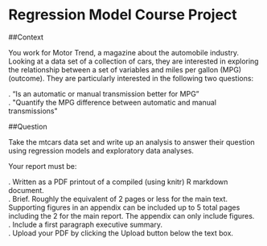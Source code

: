 Regression Model Course Project
==========

##Context

You work for Motor Trend, a magazine about the automobile industry. Looking at a data set of a collection of cars, they are interested in exploring the relationship between a set of variables and miles per gallon (MPG) (outcome). They are particularly interested in the following two questions:

. “Is an automatic or manual transmission better for MPG”  
. "Quantify the MPG difference between automatic and manual transmissions"  

##Question

Take the mtcars data set and write up an analysis to answer their question using regression models and exploratory data analyses.

Your report must be:

. Written as a PDF printout of a compiled (using knitr) R markdown document.  
. Brief. Roughly the equivalent of 2 pages or less for the main text. Supporting figures in an appendix can be included up to 5 total pages including the 2 for the main report. The appendix can only include figures.  
. Include a first paragraph executive summary.  
. Upload your PDF by clicking the Upload button below the text box.  
